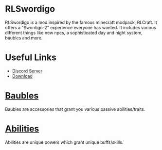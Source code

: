 # RLSwordigo
RLSwordigo is a mod inspired by the famous minecraft modpack, RLCraft. It offers a "Swordigo-2" experience everyone has wanted. It includes various different things like new npcs, a sophisticated day and night system, baubles and more.

# Useful Links
- [Discord Server](https://discord.gg/Bk4Xx4THbX)
- [Download](https://www.mediafire.com/file/z3mo80ah57k62q1/RLSwordigo+[5.2.1].apk/file)

# [Baubles](Baubles.md)
Baubles are accessories that grant you various passive abilities/traits.

# [Abilities](Abilities.md)
Abilities are unique powers which grant unique buffs/skills.
